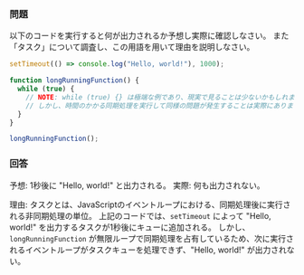 ### 問題

以下のコードを実行すると何が出力されるか予想し実際に確認しなさい。
また「タスク」について調査し、この用語を用いて理由を説明しなさい。

```javascript
setTimeout(() => console.log("Hello, world!"), 1000);

function longRunningFunction() {
  while (true) {
    // NOTE: while (true) {} は極端な例であり、現実で見ることは少ないかもしれません。
    // しかし、時間のかかる同期処理を実行して同様の問題が発生することは実際にあります。
  }
}

longRunningFunction();
```

### 回答

予想: 1秒後に "Hello, world!" と出力される。
実際: 何も出力されない。

理由:
タスクとは、JavaScriptのイベントループにおける、同期処理後に実行される非同期処理の単位。
上記のコードでは、`setTimeout` によって "Hello, world!" を出力するタスクが1秒後にキューに追加される。
しかし、`longRunningFunction` が無限ループで同期処理を占有しているため、次に実行されるイベントループがタスクキューを処理できず、"Hello, world!" が出力されない。
